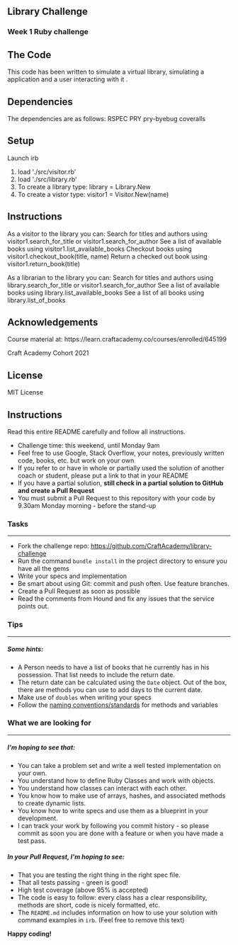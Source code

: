 ## Library Challenge
### Week 1 Ruby challenge

<h2>The Code</h2>
This code has been written to simulate a virtual library, simulating a application and a user interacting with it .

<h2>Dependencies </h2>
The dependencies are as follows:
  RSPEC
  PRY
  pry-byebug
  coveralls
  
<h2>Setup</h2>
Launch irb

1. load './src/visitor.rb'
2. load './src/library.rb'
3. To create a library type: library = Library.New
4. To create a vistor type: visitor1 = Visitor.New(name)

<h2>Instructions</h2>
As a visitor to the library you can:
  Search for titles and authors using visitor1.search_for_title or visitor1.search_for_author
  See a list of available books using visitor1.list_available_books
  Checkout books using visitor1.checkout_book(title, name)
  Return a checked out book using visitor1.return_book(title)

As a librarian to the library you can:
  Search for titles and authors using library.search_for_title or visitor1.search_for_author
  See a list of available books using library.list_available_books
  See a list of all books using library.list_of_books

<h2>Acknowledgements</h2>
Course material at:
https://learn.craftacademy.co/courses/enrolled/645199

Craft Academy Cohort 2021

<h2>License</h2>
MIT License


Instructions
-------
Read this entire README carefully and follow all instructions.

* Challenge time: this weekend, until Monday 9am
* Feel free to use Google, Stack Overflow, your notes, previously written code, books, etc. but work on your own
* If you refer to or have in whole or partially used the solution of another coach or student, please put a link to that in your README
* If you have a partial solution, **still check in a partial solution to GitHub and create a Pull Request**
* You must submit a Pull Request to this repository with your code by 9.30am Monday morning - before the stand-up


### Tasks
----

* Fork the challenge repo: https://github.com/CraftAcademy/library-challenge
* Run the command `bundle install` in the project directory to ensure you have all the gems
* Write your specs and implementation
* Be smart about using Git: commit and push often. Use feature branches.
* Create a Pull Request as soon as possible
* Read the comments from Hound and fix any issues that the service points out.

### Tips
----

##### Some hints:
  * A Person needs to have a list of books that he currently has in his possession. That list needs to include the return date.
  * The return date can be calculated using the `Date` object. Out of the box, there are methods you can use to add days to the current date.
  * Make use of `doubles` when writing your specs
  * Follow the [naming conventions/standards](https://craftacademy.gitbooks.io/coding-as-a-craft/content/extras/naming_standards.html) for methods and variables

### What we are looking for
----
##### I'm hoping to see that:
* You can take a problem set and write a well tested implementation on your own.
* You understand how to define Ruby Classes and work with objects.
* You understand how classes can interact with each other.
* You know how to make use of arrays, hashes, and associated methods to create dynamic lists.
* You know how to write specs and use them as a blueprint in your development.
* I can track your work by following you commit history - so please commit as soon you are done with a feature or when you have made a test pass.

##### In your Pull Request, I'm hoping to see:
* That you are testing the right thing in the right spec file.
* That all tests passing - green is good!
* High test coverage (above 95% is accepted)
* The code is easy to follow: every class has a clear responsibility, methods are short, code is nicely formatted, etc.
* The `README.md` includes information on how to use your solution with command examples in `irb`. (Feel free to remove this text)


**Happy coding!**
